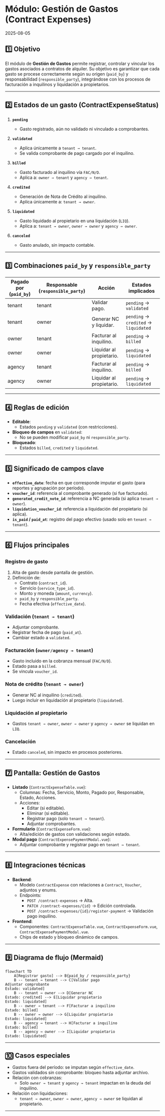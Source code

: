 # Módulo: Gestión de Gastos (Contract Expenses) 
2025-08-05

## 1️⃣ Objetivo
El módulo de **Gestión de Gastos** permite registrar, controlar y vincular los gastos asociados a contratos de alquiler. Su objetivo es garantizar que cada gasto se procese correctamente según su origen (`paid_by`) y responsabilidad (`responsible_party`), integrándose con los procesos de facturación a inquilinos y liquidación a propietarios.

---

## 2️⃣ Estados de un gasto (ContractExpenseStatus)
1. **`pending`**  
   - Gasto registrado, aún no validado ni vinculado a comprobantes.

2. **`validated`**  
   - Aplica únicamente a `tenant → tenant`.
   - Se valida comprobante de pago cargado por el inquilino.

3. **`billed`**  
   - Gasto facturado al inquilino vía `FAC/N/D`.
   - Aplica a: `owner → tenant` y `agency → tenant`.

4. **`credited`**  
   - Generación de Nota de Crédito al inquilino.
   - Aplica únicamente a: `tenant → owner`.

5. **`liquidated`**  
   - Gasto liquidado al propietario en una liquidación (`LIQ`).
   - Aplica a: `tenant → owner`, `owner → owner` y `agency → owner`.

6. **`canceled`**  
   - Gasto anulado, sin impacto contable.

---

## 3️⃣ Combinaciones `paid_by` y `responsible_party`

| Pagado por (`paid_by`) | Responsable (`responsible_party`) | Acción                         | Estados implicados                |
|------------------------|-----------------------------------|--------------------------------|-----------------------------------|
| tenant                | tenant                            | Validar pago.                  | `pending` → `validated`          |
| tenant                | owner                             | Generar NC y liquidar.         | `pending` → `credited` → `liquidated` |
| owner                 | tenant                            | Facturar al inquilino.         | `pending` → `billed`             |
| owner                 | owner                             | Liquidar al propietario.       | `pending` → `liquidated`         |
| agency                | tenant                            | Facturar al inquilino.         | `pending` → `billed`             |
| agency                | owner                             | Liquidar al propietario.       | `pending` → `liquidated`         |

---

## 4️⃣ Reglas de edición
- **Editable**:
  - Estados `pending` y `validated` (con restricciones).
- **Bloqueo de campos** en `validated`:
  - No se pueden modificar `paid_by` ni `responsible_party`.
- **Bloqueado**:
  - Estados `billed`, `credited` y `liquidated`.

---

## 5️⃣ Significado de campos clave
- **`effective_date`**: fecha en que corresponde imputar el gasto (para reportes y agrupación por período).
- **`voucher_id`**: referencia al comprobante generado (si fue facturado).
- **`generated_credit_note_id`**: referencia a NC generada (si aplica `tenant → owner`).
- **`liquidation_voucher_id`**: referencia a liquidación del propietario (si aplica).
- **`is_paid` / `paid_at`**: registro del pago efectivo (usado solo en `tenant → tenant`).

---

## 6️⃣ Flujos principales

### Registro de gasto
1. Alta de gasto desde pantalla de gestión.
2. Definición de:
   - Contrato (`contract_id`).
   - Servicio (`service_type_id`).
   - Monto y moneda (`amount`, `currency`).
   - `paid_by` y `responsible_party`.
   - Fecha efectiva (`effective_date`).

### Validación (`tenant → tenant`)
- Adjuntar comprobante.
- Registrar fecha de pago (`paid_at`).
- Cambiar estado a `validated`.

### Facturación (`owner/agency → tenant`)
- Gasto incluido en la cobranza mensual (`FAC/N/D`).
- Estado pasa a `billed`.
- Se vincula `voucher_id`.

### Nota de crédito (`tenant → owner`)
- Generar NC al inquilino (`credited`).
- Luego incluir en liquidación al propietario (`liquidated`).

### Liquidación al propietario
- Gastos `tenant → owner`, `owner → owner` y `agency → owner` se liquidan en `LIQ`.

### Cancelación
- Estado `canceled`, sin impacto en procesos posteriores.

---

## 7️⃣ Pantalla: Gestión de Gastos
- **Listado** (`ContractExpenseTable.vue`):
  - Columnas: Fecha, Servicio, Monto, Pagado por, Responsable, Estado, Acciones.
  - Acciones:
    - Editar (si editable).
    - Eliminar (si editable).
    - Registrar pago (solo `tenant → tenant`).
    - Adjuntar comprobantes.
- **Formulario** (`ContractExpenseForm.vue`):
  - Alta/edición de gastos con validaciones según estado.
- **Modal pago** (`ContractExpensePaymentModal.vue`):
  - Adjuntar comprobante y registrar pago en `tenant → tenant`.

---

## 8️⃣ Integraciones técnicas
- **Backend**:
  - Modelo `ContractExpense` con relaciones a `Contract`, `Voucher`, adjuntos y enums.
  - Endpoints:
    - `POST /contract-expenses` → Alta.
    - `PATCH /contract-expenses/{id}` → Edición controlada.
    - `POST /contract-expenses/{id}/register-payment` → Validación pago inquilino.
- **Frontend**:
  - Componentes: `ContractExpenseTable.vue`, `ContractExpenseForm.vue`, `ContractExpensePaymentModal.vue`.
  - Chips de estado y bloqueo dinámico de campos.

---

## 9️⃣ Diagrama de flujo (Mermaid)
```mermaid
flowchart TD
    A[Registrar gasto] --> B{paid_by / responsible_party}
    B -- tenant → tenant --> C[Validar pago
Adjuntar comprobante
Estado: validated]
    B -- tenant → owner --> D[Generar NC
Estado: credited] --> E[Liquidar propietario
Estado: liquidated]
    B -- owner → tenant --> F[Facturar a inquilino
Estado: billed]
    B -- owner → owner --> G[Liquidar propietario
Estado: liquidated]
    B -- agency → tenant --> H[Facturar a inquilino
Estado: billed]
    B -- agency → owner --> I[Liquidar propietario
Estado: liquidated]
```

---

## 🔟 Casos especiales
- Gastos fuera del período: se imputan según `effective_date`.
- Gastos validados sin comprobante: bloqueo hasta adjuntar archivo.
- Relación con cobranzas:
  - Solo `owner → tenant` y `agency → tenant` impactan en la deuda del inquilino.
- Relación con liquidaciones:
  - `tenant → owner`, `owner → owner`, `agency → owner` se liquidan al propietario.

---
